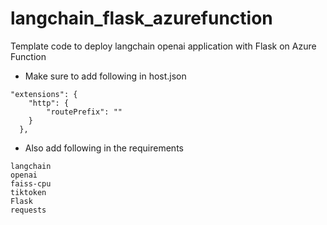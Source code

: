 # langchain_flask_azurefunction
Template code to deploy langchain openai application with Flask on Azure Function

* Make sure to add following in host.json

```
"extensions": {
    "http": {
        "routePrefix": ""
    }
  },
```

* Also add following in the requirements

```
langchain
openai
faiss-cpu
tiktoken
Flask
requests
```
